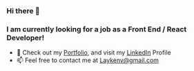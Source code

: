 ### Hi there 👋 
### I am currently looking for a job as a Front End / React Developer!

- 🔭 Check out my [Portfolio](https://laykenv.github.io/portfolio), and visit my [LinkedIn](https://www.linkedin.com/in/layken-varholdt-a78687230/) Profile
- 📫 Feel free to contact me at Laykenv@gmail.com


